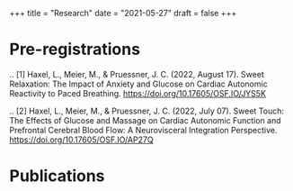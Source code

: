 +++
title = "Research"
date = "2021-05-27"
draft = false
+++

# Pre-registrations
.. [1] Haxel, L., Meier, M., & Pruessner, J. C. (2022, August 17). Sweet Relaxation: The Impact of Anxiety and Glucose on Cardiac Autonomic Reactivity to Paced Breathing. https://doi.org/10.17605/OSF.IO/JYS5K

.. [2] Haxel, L., Meier, M., & Pruessner, J. C. (2022, July 07). Sweet Touch: The Effects of Glucose and Massage on Cardiac Autonomic Function and Prefrontal Cerebral Blood Flow: A Neurovisceral Integration Perspective. https://doi.org/10.17605/OSF.IO/AP27Q


# Publications
